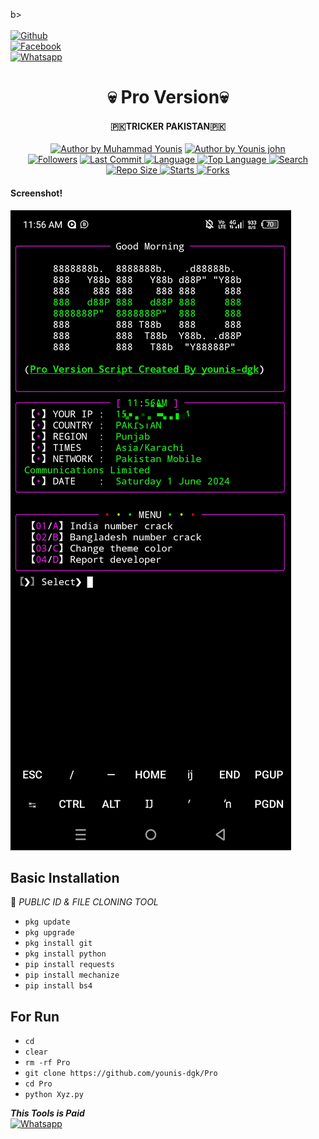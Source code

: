 b></b> </br> <br>[![Github](https://img.shields.io/badge/Github-YOUNIS.XYZ-dimgray?style=flat-square&logo=github)](https://github.com/younis-dgk)<br> [![Facebook](https://img.shields.io/badge/Facebook-Mr.YOUNIS-blue?style=flat-square&logo=facebook)](https://www.facebook.com/YounisDgk)<br> [![Whatsapp](https://img.shields.io/badge/Whatsapp-YOUNIS-deepgreen?style=flat-square&logo=whatsapp)](https://wa.me/+923404708884)

<h1 align="center">
    💀 Pro Version💀
</h1>
<h4 align="center">
  🇵🇰TRICKER PAKISTAN🇵🇰
</h4>
<p align="center">
<a href="#"><img title="Author by Muhammad Younis" src="https://img.shields.io/badge/Coded%20By-YounisXyz-green?"></a>
<a href="#"><img title="Author by Younis john" src="https://img.shields.io/badge/Code%20-python2.7-blue?"></a>
<br>
<a href="https://github.com/younis-dgk/followers">
<img title="Followers" src="https://img.shields.io/github/followers/younis-dgk?label=Followers&color=blue&style=flat-square"></a>
<a href="https://github.com/younis-dgk/termux-style/stargazers/">
  <a href="https://github.com/younis-dgk/Pro">
    <img alt="Last Commit" src="https://img.shields.io/github/last-commit/younis-dgk/Pro.svg"/>
  </a>
  <a href="https://github.com/younis-dgk/Pro">
    <img alt="Language" src="https://img.shields.io/github/languages/count/younis-dgk/Pro.svg"/>
  </a>
  <a href="https://github.com/younis-dgk/Pro">
    <img alt="Top Language" src="https://img.shields.io/github/languages/top/younis-dgk/Pro.svg"/>
  </a>
  <a href="https://github.com/younis-dgk/Pro">
    <img alt="Search" src="https://img.shields.io/github/search/younis-dgk/Craker/Pro.svg"/>
  </a>
  <a href="https://github.com/younis-dgk/Pro">
    <img alt="Repo Size" src="https://img.shields.io/github/repo-size/younis-dgk/Pro.svg"/>
  </a>
  <a href="https://github.com/younis-dgk/Pro">
    <img alt="Starts" src="https://img.shields.io/github/stars/younis-dgk/Pro.svg"/>
  </a>
  <a href="https://github.com/younis-dgk/Pro">
    <img alt="Forks" src="https://img.shields.io/github/forks/younis-dgk/Pro.svg"/>
  </a>
</div>
<p align="center">

#### Screenshot!
<img src="https://github.com/younis-dgk/Pro/blob/main/Image/Pro.jpg" />


## <b>Basic Installation</b>

🔰 _PUBLIC ID & FILE CLONING TOOL_

- `pkg update`
- `pkg upgrade`
- `pkg install git`
- `pkg install python`
- `pip install requests`
- `pip install mechanize`
- `pip install bs4`


## <b>For Run</b>

- `cd`
- `clear`
- `rm -rf Pro`
- `git clone https://github.com/younis-dgk/Pro`
- `cd Pro`
- `python Xyz.py`



 ___This Tools is Paid___</br>
 [![Whatsapp](https://img.shields.io/badge/Whatsapp-MR.YOUNIS-deepgreen?style=flat-square&logo=whatsapp)](https://wa.me/+923404708884)
